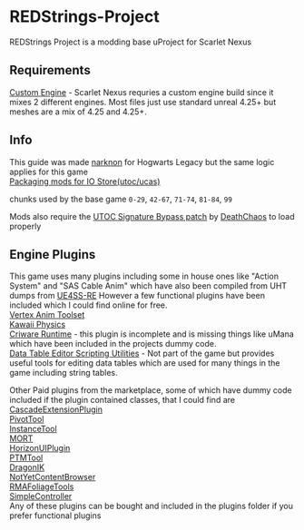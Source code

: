 # REDStrings-Project
REDStrings Project is a modding base uProject for Scarlet Nexus

## Requirements
[Custom Engine](https://drive.google.com/file/d/1OyycGgRADiiR6uM43pEU8WWtt7LvWHGQ/view?usp=share_link) - Scarlet Nexus requries a custom engine build since it mixes 2 different engines. Most files just use standard unreal 4.25+ but meshes are a mix of 4.25 and 4.25+.

## Info
This guide was made [narknon](https://github.com/narknon) for Hogwarts Legacy but the same logic applies for this game  
[Packaging mods for IO Store(utoc/ucas)](https://github.com/narknon/PhoenixUProj/wiki/Packaging-assets-as-IO-Store-(utoc-ucas)#to-pak-files-as-ucasutoc)

chunks used by the base game `0-29`, `42-67`, `71-74`, `81-84`, `99`

Mods also require the [UTOC Signature Bypass patch](https://www.nexusmods.com/scarletnexus/mods/18) by [DeathChaos](https://github.com/DeathChaos25) to load properly

## Engine Plugins
This game uses many plugins including some in house ones like "Action System" and "SAS Cable Anim" which have also been compiled from UHT dumps from [UE4SS-RE](https://github.com/UE4SS-RE/RE-UE4SS) However a few functional plugins have been included which I could find online for free.  
[Vertex Anim Toolset](https://github.com/Rexocrates/Vertex_Anim_Toolset)  
[Kawaii Physics](https://github.com/pafuhana1213/KawaiiPhysics)  
[Criware Runtime](https://archive.org/details/cri-sdk) - this plugin is incomplete and is missing things like uMana which have been included in the projects dummy code.  
[Data Table Editor Scripting Utilities](https://ue4resources.com/data-table-editor-utilities) - Not part of the game but provides useful tools for editing data tables which are used for many things in the game including string tables.  

Other Paid plugins from the marketplace, some of which have dummy code included if the plugin contained classes, that I could find are  
[CascadeExtensionPlugin](https://www.unrealengine.com/marketplace/en-US/product/particle-editor-extension)  
[PivotTool](https://www.unrealengine.com/marketplace/en-US/product/pivot-tool)  
[InstanceTool](https://www.unrealengine.com/marketplace/en-US/product/instance-tool)  
[MORT](https://www.unrealengine.com/marketplace/en-US/product/multi-objects-renaming-tool)  
[HorizonUIPlugin](https://www.unrealengine.com/marketplace/en-US/product/horizon-ui-plugin)  
[PTMTool](https://www.unrealengine.com/marketplace/en-US/product/property-transfer-tool)  
[DragonIK](https://www.unrealengine.com/marketplace/en-US/product/dragon-ik-animal-inverse-kinematics)  
[NotYetContentBrowser](https://www.unrealengine.com/marketplace/en-US/product/not-yet-unused-assets-filter)  
[RMAFoliageTools](https://www.unrealengine.com/marketplace/en-US/product/rmafoliagetools)  
[SimpleController](https://www.unrealengine.com/marketplace/en-US/product/simplecontroller)  
Any of these plugins can be bought and included in the plugins folder if you prefer functional plugins


